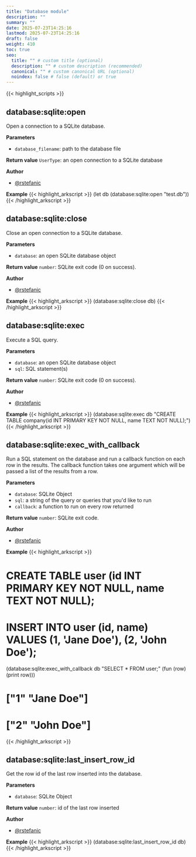 ```yaml
---
title: "Database module"
description: ""
summary: ""
date: 2025-07-23T14:25:16
lastmod: 2025-07-23T14:25:16
draft: false
weight: 410
toc: true
seo:
  title: "" # custom title (optional)
  description: "" # custom description (recommended)
  canonical: "" # custom canonical URL (optional)
  noindex: false # false (default) or true
---
```


{{< highlight_scripts >}}

## database:sqlite:open

Open a connection to a SQLite database.

**Parameters**
- `database_filename`: path to the database file

**Return value** `UserType`: an open connection to a SQLite database

**Author**
- [@rstefanic](https://github.com/rstefanic)

**Example**
{{< highlight_arkscript >}}
(let db (database:sqlite:open "test.db"))
{{< /highlight_arkscript >}}

## database:sqlite:close

Close an open connection to a SQLite database.

**Parameters**
- `database`: an open SQLite database object

**Return value** `number`: SQLite exit code (0 on success).

**Author**
- [@rstefanic](https://github.com/rstefanic)

**Example**
{{< highlight_arkscript >}}
(database:sqlite:close db)
{{< /highlight_arkscript >}}

## database:sqlite:exec

Execute a SQL query.

**Parameters**
- `database`: an open SQLite database object
- `sql`: SQL statement(s)

**Return value** `number`: SQLite exit code (0 on success).

**Author**
- [@rstefanic](https://github.com/rstefanic)

**Example**
{{< highlight_arkscript >}}
(database:sqlite:exec db "CREATE TABLE company(id INT PRIMARY KEY NOT NULL, name TEXT NOT NULL);")
{{< /highlight_arkscript >}}

## database:sqlite:exec_with_callback

Run a SQL statement on the database and run a callback function on each row in the results. The callback function takes one argument which will be passed a list of the results from a row.

**Parameters**
- `database`: SQLite Object
- `sql`: a string of the query or queries that you'd like to run
- `callback`: a function to run on every row returned

**Return value** `number`: SQLite exit code.

**Author**
- [@rstefanic](https://github.com/rstefanic)

**Example**
{{< highlight_arkscript >}}
# CREATE TABLE user (id INT PRIMARY KEY NOT NULL, name TEXT NOT NULL);
# INSERT INTO user (id, name) VALUES (1, 'Jane Doe'), (2, 'John Doe');

(database:sqlite:exec_with_callback
  db
  "SELECT * FROM user;"
  (fun (row) (print row)))
# ["1" "Jane Doe"]
# ["2" "John Doe"]
{{< /highlight_arkscript >}}

## database:sqlite:last_insert_row_id

Get the row id of the last row inserted into the database.

**Parameters**
- `database`: SQLite Object

**Return value** `number`: id of the last row inserted

**Author**
- [@rstefanic](https://github.com/rstefanic)

**Example**
{{< highlight_arkscript >}}
(database:sqlite:last_insert_row_id db)
{{< /highlight_arkscript >}}
